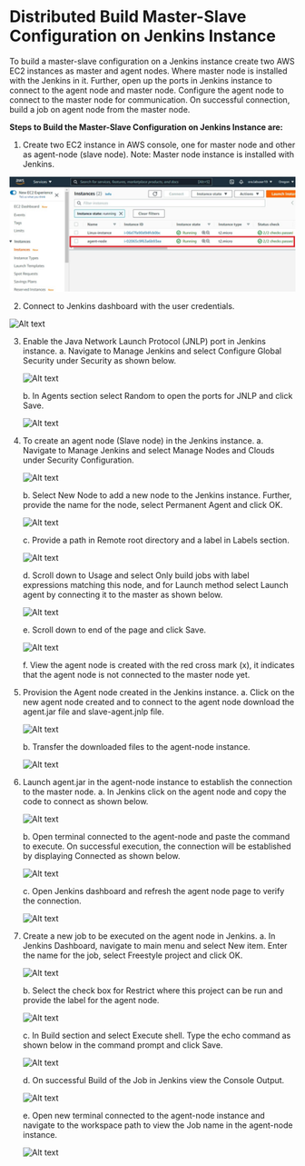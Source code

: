 # Distributed Build Master-Slave Configuration on Jenkins Instance 

To build a master-slave configuration on a Jenkins instance create two AWS EC2 instances as master and agent nodes. Where master node is installed with the Jenkins in it. Further, open up the ports in Jenkins instance to connect to the agent node and master node. Configure the agent node to connect to the master node for communication. On successful connection, build a job on agent node from the master node.

**Steps to Build the Master-Slave Configuration on Jenkins Instance are:**

1.	Create two EC2 instance in AWS console, one for master node and other as agent-node (slave node).
Note: Master node instance is installed with Jenkins.

  ![Alt text](https://github.com/Protontech-1803/devops/blob/master/Master-Slave%20Configuration%20on%20Jenkins/JPG%20images/1.jpg)
 
2.	Connect to Jenkins dashboard with the user credentials.

  ![Alt text](https://github.com/Protontech-1803/devops/blob/master/Master-Slave%20Configuration%20on%20Jenkins/JPG%20images/1.jpgg)
 
3.	Enable the Java Network Launch Protocol (JNLP) port in Jenkins instance.
    a.	Navigate to Manage Jenkins and select Configure Global Security under Security as shown below.
    
      ![Alt text](https://github.com/Protontech-1803/devops/blob/master/Master-Slave%20Configuration%20on%20Jenkins/JPG%20images/1.jpgg)
 
    b.	In Agents section select Random to open the ports for JNLP and click Save.

      ![Alt text](https://github.com/Protontech-1803/devops/blob/master/Master-Slave%20Configuration%20on%20Jenkins/JPG%20images/1.jpgg)
 

4.	To create an agent node (Slave node) in the Jenkins instance.
    a.	Navigate to Manage Jenkins and select Manage Nodes and Clouds under Security Configuration.
    
      ![Alt text](https://github.com/Protontech-1803/devops/blob/master/Master-Slave%20Configuration%20on%20Jenkins/JPG%20images/1.jpgg)
 
    b.	Select New Node to add a new node to the Jenkins instance. Further, provide the name for the node, select Permanent Agent and click OK.
    
      ![Alt text](https://github.com/Protontech-1803/devops/blob/master/Master-Slave%20Configuration%20on%20Jenkins/JPG%20images/1.jpgg)
 
    c.	Provide a path in Remote root directory and a label in Labels section.
    
      ![Alt text](https://github.com/Protontech-1803/devops/blob/master/Master-Slave%20Configuration%20on%20Jenkins/JPG%20images/1.jpgg)
 
    d.	Scroll down to Usage and select Only build jobs with label expressions matching this node, and for Launch method select Launch agent by connecting it to the master as shown below.
    
      ![Alt text](https://github.com/Protontech-1803/devops/blob/master/Master-Slave%20Configuration%20on%20Jenkins/JPG%20images/1.jpgg)
 
    e.	Scroll down to end of the page and click Save.
    
      ![Alt text](https://github.com/Protontech-1803/devops/blob/master/Master-Slave%20Configuration%20on%20Jenkins/JPG%20images/1.jpgg)
 
    f.	View the agent node is created with the red cross mark (x), it indicates that the agent node is not connected to the master node yet.
 

5.	Provision the Agent node created in the Jenkins instance.
    a.	Click on the new agent node created and to connect to the agent node download the agent.jar file and slave-agent.jnlp file.
    
      ![Alt text](https://github.com/Protontech-1803/devops/blob/master/Master-Slave%20Configuration%20on%20Jenkins/JPG%20images/1.jpgg)
 
    b.	Transfer the downloaded files to the agent-node instance.
    
      ![Alt text](https://github.com/Protontech-1803/devops/blob/master/Master-Slave%20Configuration%20on%20Jenkins/JPG%20images/1.jpgg)
 

6.	Launch agent.jar in the agent-node instance to establish the connection to the master node.
    a.	In Jenkins click on the agent node and copy the code to connect as shown below.
    
      ![Alt text](https://github.com/Protontech-1803/devops/blob/master/Master-Slave%20Configuration%20on%20Jenkins/JPG%20images/1.jpgg)
 
    b.	Open terminal connected to the agent-node and paste the command to execute. On successful execution, the connection will be established by displaying Connected as shown below.
    
      ![Alt text](https://github.com/Protontech-1803/devops/blob/master/Master-Slave%20Configuration%20on%20Jenkins/JPG%20images/1.jpgg)
 
 
    c.	Open Jenkins dashboard and refresh the agent node page to verify the connection.
    
      ![Alt text](https://github.com/Protontech-1803/devops/blob/master/Master-Slave%20Configuration%20on%20Jenkins/JPG%20images/1.jpgg)
 
7.	Create a new job to be executed on the agent node in Jenkins.
    a.	In Jenkins Dashboard, navigate to main menu and select New item. Enter the name for the job, select Freestyle project and click OK.
    
      ![Alt text](https://github.com/Protontech-1803/devops/blob/master/Master-Slave%20Configuration%20on%20Jenkins/JPG%20images/1.jpgg)
 
    b.	Select the check box for Restrict where this project can be run and provide the label for the agent node.
    
      ![Alt text](https://github.com/Protontech-1803/devops/blob/master/Master-Slave%20Configuration%20on%20Jenkins/JPG%20images/1.jpgg)
 
    c.	In Build section and select Execute shell. Type the echo command as shown below in the command prompt and click Save.
      
      ![Alt text](https://github.com/Protontech-1803/devops/blob/master/Master-Slave%20Configuration%20on%20Jenkins/JPG%20images/1.jpgg)
 

    d.	On successful Build of the Job in Jenkins view the Console Output.
    
      ![Alt text](https://github.com/Protontech-1803/devops/blob/master/Master-Slave%20Configuration%20on%20Jenkins/JPG%20images/1.jpgg)
 
    e.	Open new terminal connected to the agent-node instance and navigate to the workspace path to view the Job name in the agent-node instance.
    
      ![Alt text](https://github.com/Protontech-1803/devops/blob/master/Master-Slave%20Configuration%20on%20Jenkins/JPG%20images/1.jpgg)
 



